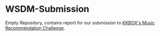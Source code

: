 # WSDM-Submission
Empty Repository, contains report for our submission to [KKBOX's Music Recommendation Challenge](https://www.kaggle.com/c/kkbox-music-recommendation-challenge).
